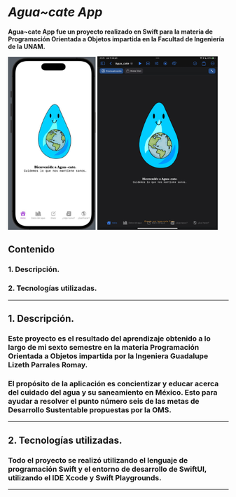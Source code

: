 # <em> Agua~cate App </em>

**Agua~cate App fue un proyecto realizado en Swift para la materia de Programación Orientada a Objetos impartida en la Facultad de Ingeniería de la UNAM.**

<img src="Recursos/Inicio.jpg" width="200"> <img src="Recursos/home.png" width="275">

**Contenido**
---
### 1. Descripción.
### 2. Tecnologías utilizadas.
***
**1. Descripción.**
---
### Este proyecto es el resultado del aprendizaje obtenido a lo largo de mi sexto semestre en la materia Programación Orientada a Objetos impartida por la Ingeniera Guadalupe Lizeth Parrales Romay.
### El propósito de la aplicación es concientizar y educar acerca del cuidado del agua y su saneamiento en México. Esto para ayudar a resolver el punto número seis de las metas de Desarrollo Sustentable propuestas por la OMS.
***
**2. Tecnologías utilizadas.**
---
### Todo el proyecto se realizó utilizando el lenguaje de programación Swift y el entorno de desarrollo de SwiftUI, utilizando el IDE Xcode y Swift Playgrounds.
***
